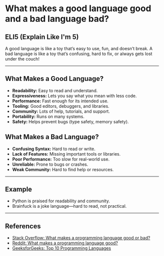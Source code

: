 # What makes a good language good and a bad language bad?

## ELI5 (Explain Like I'm 5)
A good language is like a toy that’s easy to use, fun, and doesn’t break. A bad language is like a toy that’s confusing, hard to fix, or always gets lost under the couch!

---

## What Makes a Good Language?
- **Readability:** Easy to read and understand.
- **Expressiveness:** Lets you say what you mean with less code.
- **Performance:** Fast enough for its intended use.
- **Tooling:** Good editors, debuggers, and libraries.
- **Community:** Lots of help, tutorials, and support.
- **Portability:** Runs on many systems.
- **Safety:** Helps prevent bugs (type safety, memory safety).

## What Makes a Bad Language?
- **Confusing Syntax:** Hard to read or write.
- **Lack of Features:** Missing important tools or libraries.
- **Poor Performance:** Too slow for real-world use.
- **Unreliable:** Prone to bugs or crashes.
- **Weak Community:** Hard to find help or resources.

---

## Example
- Python is praised for readability and community.
- Brainfuck is a joke language—hard to read, not practical.

---

## References
- [Stack Overflow: What makes a programming language good or bad?](https://stackoverflow.com/questions/1544556/what-makes-a-programming-language-good-or-bad)
- [Reddit: What makes a programming language good?](https://www.reddit.com/r/learnprogramming/comments/2b6v2n/what_makes_a_programming_language_good/)
- [GeeksforGeeks: Top 10 Programming Languages](https://www.geeksforgeeks.org/top-10-programming-languages-of-the-world-2021/) 